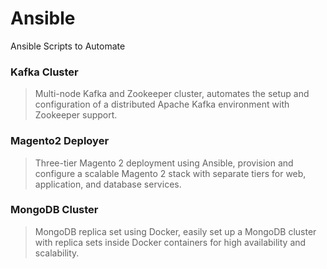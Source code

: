 # Ansible
Ansible Scripts to Automate

### Kafka Cluster

> Multi-node Kafka and Zookeeper cluster, automates the setup and configuration of a distributed Apache Kafka environment with Zookeeper support.

### Magento2 Deployer

> Three-tier Magento 2 deployment using Ansible, provision and configure a scalable Magento 2 stack with separate tiers for web, application, and database services.

### MongoDB Cluster

> MongoDB replica set using Docker, easily set up a MongoDB cluster with replica sets inside Docker containers for high availability and scalability.